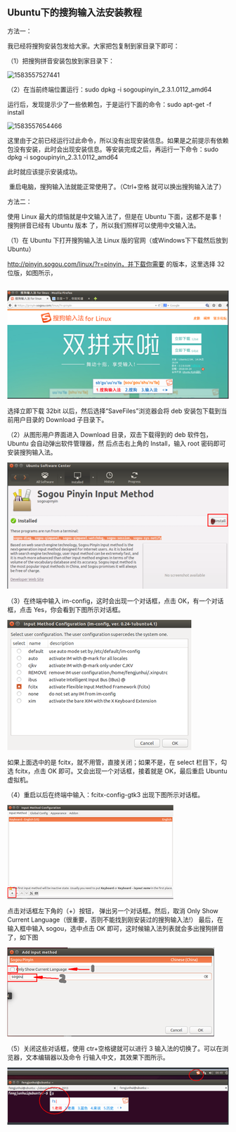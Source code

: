 ## Ubuntu下的搜狗输入法安装教程

方法一：

我已经将搜狗安装包发给大家。大家把包复制到家目录下即可：

（1）把搜狗拼音安装包放到家目录下：

![1583557527441](C:\Users\Administrator\AppData\Roaming\Typora\typora-user-images\1583557527441.png)

（2）在当前终端位置运行：sudo dpkg -i sogoupinyin_2.3.1.0112_amd64

运行后，发现提示少了一些依赖包，于是运行下面的命令：sudo apt-get -f install

![1583557654466](C:\Users\Administrator\AppData\Roaming\Typora\typora-user-images\1583557654466.png)



这里由于之前已经运行过此命令，所以没有出现安装信息。如果是之前提示有依赖包没有安装，此时会出现安装信息。等安装完成之后，再运行一下命令：sudo dpkg -i sogoupinyin_2.3.1.0112_amd64

此时就应该提示安装成功。

​    重启电脑，搜狗输入法就能正常使用了。（Ctrl+空格   就可以换出搜狗输入法了）





方法二：

使用 Linux 最大的烦恼就是中文输入法了，但是在 Ubuntu 下面，这都不是事！搜狗拼音已经有 Ubuntu 版本 了，所以我们照样可以使用中文输入法。

（1）在 Ubuntu 下打开搜狗输入法 Linux 版的官网（或Windows下下载然后放到Ubuntu）

 http://pinyin.sogou.com/linux/?r=pinyin，并下载你需要 的版本，这里选择 32 位版，如图所示，

​             ![image-20200115094730521](2_Linux下搜狗输入法安装.assets/image-20200115094730521.png)                  

选择立即下载 32bit 以后，然后选择“SaveFiles”浏览器会将 deb 安装包下载到当前用户目录的 Download 子目录下。

（2）从图形用户界面进入 Download 目录，双击下载得到的 deb 软件包，Ubuntu 会自动弹出软件管理器，然 后点击右上角的 Install，输入 root 密码即可安装搜狗输入法。

 ![image-20200115094737016](2_Linux下搜狗输入法安装.assets/image-20200115094737016.png)

（3）在终端中输入 im-config，这时会出现一个对话框，点击 OK，有一个对话框，点击 Yes，你会看到下图所示对话框。

 ![image-20200115094743383](2_Linux下搜狗输入法安装.assets/image-20200115094743383.png)

如果上面选中的是 fcitx，就不用管，直接关闭；如果不是，在 select 栏目下，勾选 fcitx，点击 OK 即可。又会出现一个对话框，接着就是 OK，最后重启 Ubuntu 虚拟机。

（4）重启以后在终端中输入：fcitx-config-gtk3 出现下图所示对话框。

 ![image-20200115094752740](2_Linux下搜狗输入法安装.assets/image-20200115094752740.png)

点击对话框左下角的（+）按钮， 弹出另一个对话框。然后，取消 Only Show Current Language（很重要，否则不能找到刚安装过的搜狗输入法!） 最后，在输入框中输入 sogou，选中点击 OK 即可，这时候输入法列表就会多出搜狗拼音了，如下图

 ![image-20200115094759544](2_Linux下搜狗输入法安装.assets/image-20200115094759544.png)

（5）关闭这些对话框，使用 ctr+空格键就可以进行 3 输入法的切换了。可以在浏览器，文本编辑器以及命令 行输入中文，其效果下图所示。

 ![image-20200115094805476](2_Linux下搜狗输入法安装.assets/image-20200115094805476.png)

 